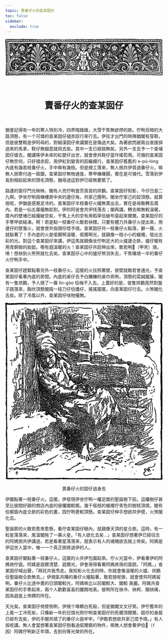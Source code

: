 ```yaml
---
topic: 賣番仔火的查某囡仔
toc: false
sidebar:
  exclude: true
---
```


![](images/the_little_match_seller_header.png)

<br>
<h1 style="text-align:center"> 賣番仔火的查某囡仔 </h1>
<br>

猶會記得有一年的寒人特別冷，四界暗趖趖，大雪干焦無欲停的款。佇咧烏暗的大路頂懸，有一个可憐的查某囡仔褪赤跤行來行去。伊拄才出門的時陣猶閣有穿鞋，但是彼雙鞋是伊阿母的，對細漢囡仔來講實在是傷過大矣。為著欲閃避兩台直接挵過來的馬車，鞋仔無細意就飛去矣。其中一支已經揣無矣，另外一支去予一个查埔囡仔搶去，閣講等伊未來的紅嬰仔出世，就會使共鞋仔當作搖笱用。可憐的查某囡仔無奈何，只好褪赤跤，用伊紅到變青的跤繼續行。查某囡仔舊舊的 e-pú-lóng 內底有幾若枝番仔火，手中嘛有幾枝。但是規工落來，無人捌共伊買過番仔火，嘛無人捌寄付過一箍銀。查某囡仔無物通食，寒甲爍爍顫，實在是可憐代。雪落到伊長到相絞起來的頭毛頂懸，猶毋過這對伊已經無要緊了。

路邊的窗仔門光映映，閣有人兜佇咧食芳貢貢的烘鵝。查某囡仔知影，今仔日是二九暝。伊坐佇咧兩棟樓房中央的邊仔角，共家己攬咧，閣坐佇家己的跤頂懸。就算按呢，伊猶是感覺足冷的。查某囡仔半枝番仔火攏無賣出去，實在是毋敢轉去厝內。若是一仙五厘攏無趁到，伊的阿爸會共伊㧌落去；閣再講，轉去嘛無較溫暖，厝內的壁堵已經攏破空矣，干焦上大的空有用稻草佮破布窒起來爾爾。查某囡仔的手寒甲欲結凍。啊！若是點一枝番仔火敢若袂䆀。只要有體力共番仔火提出來，用邊仔的壁戛火，就會使共指頭仔焐予燒。查某囡仔共一枝番仔火點落，擗一聲，火就點著了！手內底的火是偌爾啊溫暖、偌爾啊光，就親像一枝小小的蠟燭，發出五彩的光。對這个查某囡仔來講，伊這馬就親像坐佇咧足大的火爐邊仝款，爐仔閣有用青銅做的妝娗。哪有遐溫暖的火！查某囡仔共跤伸出來，敢若咧𤲍（甲夾）燒。唷！想袂到火熊熊就化去矣。查某囡仔心中的爐仔煞消失去，干焦賰燒一半的番仔火佇咧手中。

查某囡仔趕緊點著另外一枝番仔火。這擺的火拄照著壁，彼壁就敢若會通光，予查某囡仔看著內底的房間。內底的桌仔去予白鑠鑠的桌巾崁咧，頂懸的菜誠腥臊，閣有一隻烘鵝，予人搢了一寡 	lìn-gòo 佮梅干入去。上蓋好的是，彼隻烘鵝竟然對盤子跳落來，胸坎頂懸閣插一枝刀仔佮攕仔，搖搖擺擺，向查某囡仔行去。火煞閣化去矣。除了冷風以外，查某囡仔啥物攏無。

![](images/the_little_match_seller_1.png)
<p style="text-align:center"> 賣番仔火的囡仔過身去 </p>

伊閣點著一枝番仔火。這擺，伊發現伊坐佇咧一欉足媠的聖誕樹下跤。這欉樹仔甚至比彼間好額的商店內底的彼欉閣較媠。幾千偌枝的蠟燭佇青色的樹枝頂燒，閣有佮櫥窗內底仝款的彩色的畫，囥佇咧更較頂懸。查某囡仔伸手想欲共伊摸，火煞閣化去。

聖誕節的火敢若愈來愈懸，看佇查某囡仔眼內，就親像天頂的星仝款。這時，有一粒星落落來，尾溜閣拖了一寡火星。「有人欲化去矣...」查某囡仔想著伊已經往生的阿媽捌共伊講過，若是看著星落落來，就表示有人的魂魄欲去揣上帝矣。阿媽是伊這世人當中，唯一一个真正捌疼過伊的人。

查某囡仔閣點著一枝番仔火，這擺的火共伊包圍起來。佇火光當中，伊看著伊的阿媽徛佇遐。阿媽是遐爾清楚、遐爾光，伊會用得看著阿媽疼孫的面腔。「阿媽，」查某囡仔喊出聲，「拜託共我𤆬走。我知影火化去的時，你就會像溫暖的火爐、烘鵝佮聖誕樹仝款無去。」伊規氣共賰的番仔火攏點著，敢若按呢做，就會使共阿媽留咧。番仔火比透中晝的日頭閣較光，阿媽嘛比以前閣較大、閣較	美麗。阿媽共查某囡仔的手牽起來，兩个人歡歡喜喜的離開地表。彼咧所在袂冷、袂枵、閣袂痛，因為遐是上帝蹛的所在。

天光矣。查某囡仔倚壁倒咧，伊規个喙䫌白死殺，但是猶閣文文仔笑。伊佇舊年的上尾一工冷死矣，只賰新一年的日頭光照佇咧查某囡仔的死體頂爾爾。囡仔的身屍已經𠕇去矣，伊的手閣共燒了的番仔火扱牢牢。「伊敢若想欲共家己焐予燒。」有人按呢講。無人會當想著查某囡仔捌看過偌爾媠的物件，嘛無人想會著伊佮𪜶（亻因）阿媽佇咧新正年頭，去到何等光榮的所在。